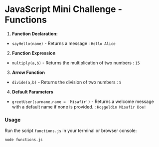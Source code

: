 # JavaScript Mini Challenge - Functions 

1. **Function Declaration:** 
- `sayHello(name)` - Returns a message : `Hello Alice`
2. **Function Expression** 
- `multiply(a,b)` - Returns the multiplication of two numbers : `15`
3. **Arrow Function** 
- `divide(a,b)` - Returns the division of two numbers : `5`
4. **Default Parameters** 
- `greetUser(surname,name = 'Misafir')` - Returns a welcome message with a default name if none is provided. : `Hoşgeldin Misafir Doe!`

 ### Usage

Run the script `functions.js` in your terminal or browser console:

```sh
node functions.js
```